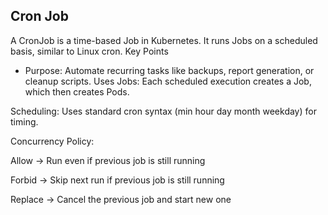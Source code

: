 ## Cron Job
A CronJob is a time-based Job in Kubernetes. It runs Jobs on a scheduled basis, similar to Linux cron.
Key Points

* Purpose: Automate recurring tasks like backups, report generation, or cleanup scripts.
Uses Jobs: Each scheduled execution creates a Job, which then creates Pods.

Scheduling: Uses standard cron syntax (min hour day month weekday) for timing.

Concurrency Policy:

Allow → Run even if previous job is still running

Forbid → Skip next run if previous job is still running

Replace → Cancel the previous job and start new one
